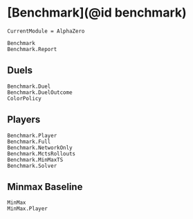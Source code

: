 # [Benchmark](@id benchmark)

```@meta
CurrentModule = AlphaZero
```

```@docs
Benchmark
Benchmark.Report
```

## Duels

```@docs
Benchmark.Duel
Benchmark.DuelOutcome
ColorPolicy
```

## Players

```@docs
Benchmark.Player
Benchmark.Full
Benchmark.NetworkOnly
Benchmark.MctsRollouts
Benchmark.MinMaxTS
Benchmark.Solver
```

## Minmax Baseline

```@docs
MinMax
MinMax.Player
```
